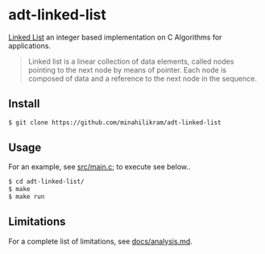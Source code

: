 # adt-linked-list

[Linked List](https://en.wikipedia.org/wiki/Linked_list) an integer based implementation on C Algorithms for applications.

> Linked list is a linear collection of data elements, called nodes pointing to the next node by means of pointer. Each node is composed of data and a reference to the next node in the sequence.

## Install

```sh
$ git clone https://github.com/minahilikram/adt-linked-list
```

## Usage

For an example, see [src/main.c](https://github.com/minahilikram/adt-linked-list/blob/master/src/main.c); to execute see below..

```sh
$ cd adt-linked-list/
$ make
$ make run
```

## Limitations

For a complete list of limitations, see [docs/analysis.md](https://github.com/minahilikram/adt-linked-list/blob/master/docs/analysis.md).
